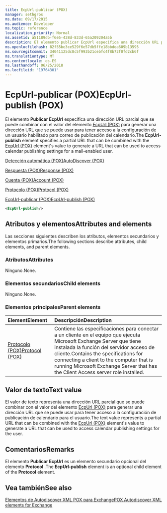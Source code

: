 ```yaml
---
title: EcpUrl-publicar (POX)
manager: sethgros
ms.date: 09/17/2015
ms.audience: Developer
ms.topic: reference
localization_priority: Normal
ms.assetid: a51189db-f6e5-428d-833d-65a209204a5b
description: El elemento publicar EcpUrl especifica una dirección URL parcial que se puede combinar con el valor del elemento EcpUrl (POX) para generar una dirección URL que se puede usar para tener acceso a la configuración de un usuario habilitado para correo de publicación del calendario.
ms.openlocfilehash: 82f55be3ce529f6e57db5ffe18bbdea609b13595
ms.sourcegitcommit: 34041125dc8c5f993b21cebfc4f8b72f0fd2cb6f
ms.translationtype: MT
ms.contentlocale: es-ES
ms.lasthandoff: 06/25/2018
ms.locfileid: "19764301"
---
```

# <a name="ecpurl-publish-pox"></a><span data-ttu-id="cbe78-103">EcpUrl-publicar (POX)</span><span class="sxs-lookup"><span data-stu-id="cbe78-103">EcpUrl-publish (POX)</span></span>

<span data-ttu-id="cbe78-104">El elemento **Publicar EcpUrl** especifica una dirección URL parcial que se puede combinar con el valor del elemento [EcpUrl (POX)](ecpurl-pox.md) para generar una dirección URL que se puede usar para tener acceso a la configuración de un usuario habilitado para correo de publicación del calendario.</span><span class="sxs-lookup"><span data-stu-id="cbe78-104">The **EcpUrl-publish** element specifies a partial URL that can be combined with the [EcpUrl (POX)](ecpurl-pox.md) element's value to generate a URL that can be used to access calendar publishing settings for a mail-enabled user.</span></span> 
  
[<span data-ttu-id="cbe78-105">Detección automática (POX)</span><span class="sxs-lookup"><span data-stu-id="cbe78-105">AutoDiscover (POX)</span></span>](autodiscover-pox.md)
  
[<span data-ttu-id="cbe78-106">Respuesta (POX)</span><span class="sxs-lookup"><span data-stu-id="cbe78-106">Response (POX)</span></span>](response-pox.md)
  
[<span data-ttu-id="cbe78-107">Cuenta (POX)</span><span class="sxs-lookup"><span data-stu-id="cbe78-107">Account (POX)</span></span>](account-pox.md)
  
[<span data-ttu-id="cbe78-108">Protocolo (POX)</span><span class="sxs-lookup"><span data-stu-id="cbe78-108">Protocol (POX)</span></span>](protocol-pox.md)
  
[<span data-ttu-id="cbe78-109">EcpUrl-publicar (POX)</span><span class="sxs-lookup"><span data-stu-id="cbe78-109">EcpUrl-publish (POX)</span></span>](ecpurl-publish-pox.md)
  
```XML
<EcpUrl-publish/>
```

## <a name="attributes-and-elements"></a><span data-ttu-id="cbe78-110">Atributos y elementos</span><span class="sxs-lookup"><span data-stu-id="cbe78-110">Attributes and elements</span></span>

<span data-ttu-id="cbe78-111">Las secciones siguientes describen los atributos, elementos secundarios y elementos primarios.</span><span class="sxs-lookup"><span data-stu-id="cbe78-111">The following sections describe attributes, child elements, and parent elements.</span></span>
  
### <a name="attributes"></a><span data-ttu-id="cbe78-112">Atributos</span><span class="sxs-lookup"><span data-stu-id="cbe78-112">Attributes</span></span>

<span data-ttu-id="cbe78-113">Ninguno.</span><span class="sxs-lookup"><span data-stu-id="cbe78-113">None.</span></span>
  
### <a name="child-elements"></a><span data-ttu-id="cbe78-114">Elementos secundarios</span><span class="sxs-lookup"><span data-stu-id="cbe78-114">Child elements</span></span>

<span data-ttu-id="cbe78-115">Ninguno.</span><span class="sxs-lookup"><span data-stu-id="cbe78-115">None.</span></span>
  
### <a name="parent-elements"></a><span data-ttu-id="cbe78-116">Elementos principales</span><span class="sxs-lookup"><span data-stu-id="cbe78-116">Parent elements</span></span>

|<span data-ttu-id="cbe78-117">**Element**</span><span class="sxs-lookup"><span data-stu-id="cbe78-117">**Element**</span></span>|<span data-ttu-id="cbe78-118">**Descripción**</span><span class="sxs-lookup"><span data-stu-id="cbe78-118">**Description**</span></span>|
|:-----|:-----|
|[<span data-ttu-id="cbe78-119">Protocolo (POX)</span><span class="sxs-lookup"><span data-stu-id="cbe78-119">Protocol (POX)</span></span>](protocol-pox.md) <br/> |<span data-ttu-id="cbe78-120">Contiene las especificaciones para conectar a un cliente en el equipo que ejecuta Microsoft Exchange Server que tiene instalada la función del servidor acceso de cliente.</span><span class="sxs-lookup"><span data-stu-id="cbe78-120">Contains the specifications for connecting a client to the computer that is running Microsoft Exchange Server that has the Client Access server role installed.</span></span>  <br/> |
   
## <a name="text-value"></a><span data-ttu-id="cbe78-121">Valor de texto</span><span class="sxs-lookup"><span data-stu-id="cbe78-121">Text value</span></span>

<span data-ttu-id="cbe78-122">El valor de texto representa una dirección URL parcial que se puede combinar con el valor del elemento [EcpUrl (POX)](ecpurl-pox.md) para generar una dirección URL que se puede usar para tener acceso a la configuración de publicación de calendario para el usuario.</span><span class="sxs-lookup"><span data-stu-id="cbe78-122">The text value represents a partial URL that can be combined with the [EcpUrl (POX)](ecpurl-pox.md) element's value to generate a URL that can be used to access calendar publishing settings for the user.</span></span> 
  
## <a name="remarks"></a><span data-ttu-id="cbe78-123">Comentarios</span><span class="sxs-lookup"><span data-stu-id="cbe78-123">Remarks</span></span>

<span data-ttu-id="cbe78-124">El elemento **Publicar EcpUrl** es un elemento secundario opcional del elemento **Protocol** .</span><span class="sxs-lookup"><span data-stu-id="cbe78-124">The **EcpUrl-publish** element is an optional child element of the **Protocol** element.</span></span> 
  
## <a name="see-also"></a><span data-ttu-id="cbe78-125">Vea también</span><span class="sxs-lookup"><span data-stu-id="cbe78-125">See also</span></span>



[<span data-ttu-id="cbe78-126">Elementos de Autodiscover XML POX para Exchange</span><span class="sxs-lookup"><span data-stu-id="cbe78-126">POX Autodiscover XML elements for Exchange</span></span>](pox-autodiscover-xml-elements-for-exchange.md)

